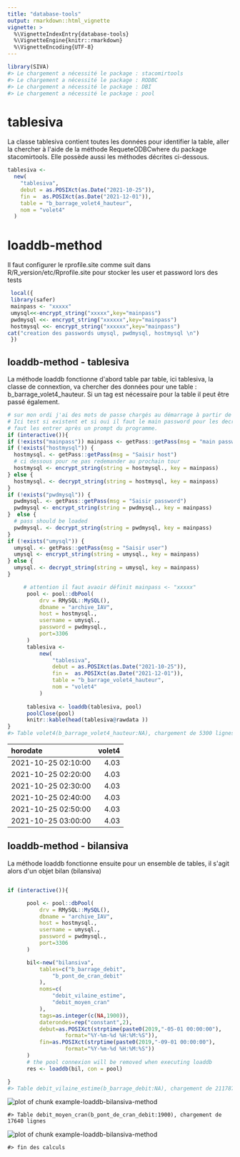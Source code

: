 ```yaml
---
title: "database-tools"
output: rmarkdown::html_vignette
vignette: >
  %\VignetteIndexEntry{database-tools}
  %\VignetteEngine{knitr::rmarkdown}
  %\VignetteEncoding{UTF-8}
---
```





```r
library(SIVA)
#> Le chargement a nécessité le package : stacomirtools
#> Le chargement a nécessité le package : RODBC
#> Le chargement a nécessité le package : DBI
#> Le chargement a nécessité le package : pool
```



# tablesiva

La classe tablesiva contient toutes les données pour identifier la table, 
aller la chercher à l'aide de la méthode RequeteODBCwhere du package
stacomirtools.  Elle possède aussi les méthodes décrites ci-dessous.



```r
tablesiva <-
  new(
    "tablesiva",
    debut = as.POSIXct(as.Date("2021-10-25")),
    fin =  as.POSIXct(as.Date("2021-12-01")),
    table = "b_barrage_volet4_hauteur",
    nom = "volet4"
  )
```

# loaddb-method

Il faut configurer le rprofile.site comme suit dans R/R_version/etc/Rprofile.site
pour stocker les user et password lors des tests



```r
 local({
 library(safer)
 mainpass <- "xxxxx"
 umysql<<-encrypt_string("xxxxx",key="mainpass")
 pwdmysql <<- encrypt_string("xxxxxx",key="mainpass")
 hostmysql <<- encrypt_string("xxxxxx",key="mainpass")
cat("creation des passwords umysql, pwdmysql, hostmysql \n")
 })
```

## loaddb-method - tablesiva

La méthode loaddb fonctionne d'abord table par table, ici tablesiva, la classe de connextion, 
va chercher des données pour une table : b_barrage_volet4_hauteur.
Si un tag est nécessaire pour la table il peut être passé également.


```r
# sur mon ordi j'ai des mots de passe chargés au démarrage à partir de Rprofile.site
# Ici test si existent et si oui il faut le main password pour les decrypter, sinon il
# faut les entrer après un prompt du programme. 
if (interactive()){
if (!exists("mainpass")) mainpass <- getPass::getPass(msg = "main password")
if (!exists("hostmysql")) {
  hostmysql. <- getPass::getPass(msg = "Saisir host")
  # ci dessous pour ne pas redemander au prochain tour
  hostmysql <- encrypt_string(string = hostmysql., key = mainpass)
} else {
  hostmysql. <- decrypt_string(string = hostmysql, key = mainpass)
}
if (!exists("pwdmysql")) {
  pwdmysql. <- getPass::getPass(msg = "Saisir password")
  pwdmysql <- encrypt_string(string = pwdmysql., key = mainpass)
}  else {
  # pass should be loaded
  pwdmysql. <- decrypt_string(string = pwdmysql, key = mainpass)
}
if (!exists("umysql")) {
  umysql. <- getPass::getPass(msg = "Saisir user")
  umysql <- encrypt_string(string = umysql., key = mainpass)
} else {
  umysql. <- decrypt_string(string = umysql, key = mainpass)
}

     # attention il faut avaoir définit mainpass <- "xxxxx"
      pool <- pool::dbPool(
          drv = RMySQL::MySQL(),
          dbname = "archive_IAV",
          host = hostmysql.,
          username = umysql.,
          password = pwdmysql.,
          port=3306
      )
      tablesiva <-
          new(
              "tablesiva",
              debut = as.POSIXct(as.Date("2021-10-25")),
              fin =  as.POSIXct(as.Date("2021-12-01")),
              table = "b_barrage_volet4_hauteur",
              nom = "volet4"
          )  
 
      tablesiva <- loaddb(tablesiva, pool)
      poolClose(pool)
      knitr::kable(head(tablesiva@rawdata ))
}
#> Table volet4(b_barrage_volet4_hauteur:NA), chargement de 5300 lignes
```



|horodate            | volet4|
|:-------------------|------:|
|2021-10-25 02:10:00 |   4.03|
|2021-10-25 02:20:00 |   4.03|
|2021-10-25 02:30:00 |   4.03|
|2021-10-25 02:40:00 |   4.03|
|2021-10-25 02:50:00 |   4.03|
|2021-10-25 03:00:00 |   4.03|
## loaddb-method - bilansiva

La méthode loaddb fonctionne ensuite pour un ensemble de tables, il s'agit alors d'un objet bilan (bilansiva)



```r

if (interactive()){

      pool <- pool::dbPool(
          drv = RMySQL::MySQL(),
          dbname = "archive_IAV",
          host = hostmysql.,
          username = umysql.,
          password = pwdmysql.,
          port=3306
      )

      bil<-new("bilansiva",
          tables=c("b_barrage_debit", 
              "b_pont_de_cran_debit"
          ),
          noms=c(
              "debit_vilaine_estime",
              "debit_moyen_cran"          
          ),
          tags=as.integer(c(NA,1900)),
          daterondes=rep("constant",2),
          debut=as.POSIXct(strptime(paste0(2019,"-05-01 00:00:00"),
                  format="%Y-%m-%d %H:%M:%S")),
          fin=as.POSIXct(strptime(paste0(2019,"-09-01 00:00:00"),
                  format="%Y-%m-%d %H:%M:%S"))
      )
      # the pool connexion will be removed when executing loaddb 
      res <- loaddb(bil, con = pool)

}
#> Table debit_vilaine_estime(b_barrage_debit:NA), chargement de 211787 lignes
```

![plot of chunk example-loaddb-bilansiva-method](figure/example-loaddb-bilansiva-method-1.png)

```
#> Table debit_moyen_cran(b_pont_de_cran_debit:1900), chargement de 17640 lignes
```

![plot of chunk example-loaddb-bilansiva-method](figure/example-loaddb-bilansiva-method-2.png)

```
#> fin des calculs
```
